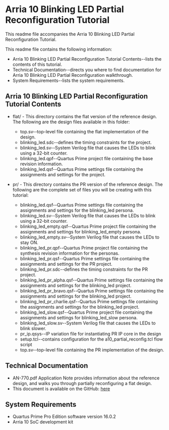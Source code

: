 # Arria 10 Blinking LED Partial Reconfiguration Tutorial

This readme file accompanies the Arria 10 Blinking LED Partial Reconfiguration Tutorial.

This readme file contains the following information:

*  Arria 10 Blinking LED Partial Reconfiguration Tutorial Contents--lists the contents of this tutorial.
*  Technical Documentation--directs you where to find documentation for Arria 10 Blinking LED Partial Reconfiguration walkthrough.
*  System Requirements--lists the system requirements.

## Arria 10 Blinking LED Partial Reconfiguration Tutorial Contents

*  flat/ - This directory contains the flat version of the reference design. The following are the design files available in this folder:
	* top.sv--top-level file containing the flat implementation of the design.
	* blinking_led.sdc--defines the timing constraints for the project.
	* blinking_led.sv--System Verilog file that causes the LEDs to blink using a 32-bit counter.
	* blinking_led.qpf--Quartus Prime project file containing the base revision information.
	* blinking_led.qsf--Quartus Prime settings file containing the assignments and settings for the project.

*  pr/ - This directory contains the PR version of the reference design. The following are the complete set of files you will be creating with this tutorial:
	* blinking_led.qsf--Quartus Prime settings file containing the assignments and settings for the blinking_led persona.
	* blinking_led.sv--System Verilog file that causes the LEDs to blink using a 32-bit counter.
	* blinking_led_empty.qsf--Quartus Prime project file containing the assignments and settings for blinking_led_empty persona.
	* blinking_led_empty.sv--System Verilog file that causes the LEDs to stay ON.
	* blinking_led_pr.qpf--Quartus Prime project file containing the synthesis revision information for the personas.
	* blinking_led_pr.qsf--Quartus Prime settings file containing the assignments and settings for the PR project.
	* blinking_led_pr.sdc--defines the timing constraints for the PR project.
	* blinking_led_pr_alpha.qsf--Quartus Prime settings file containing the assignments and settings for the blinking_led project.
	* blinking_led_pr_bravo.qsf--Quartus Prime settings file containing the assignments and settings for the blinking_led project.
	* blinking_led_pr_charlie.qsf--Quartus Prime settings file containing the assignments and settings for the blinking_led project.
	* blinking_led_slow.qsf--Quartus Prime project file containing the assignments and settings for blinking_led_slow persona.
	* blinking_led_slow.sv--System Verilog file that causes the LEDs to blink slower.
	* pr_ip.qsys--IP variation file for instantiating PR IP core in the design
	* setup.tcl--contains configuration for the a10_partial_reconfig.tcl flow script   
	* top.sv--top-level file containing the PR implementation of the design.
                 
## Technical Documentation

*  AN-770.pdf Application Note provides information about the reference design, and walks you through partially reconfiguring a flat design.
*  This document is available on the GitHub: [here](AN-770.pdf)

## System Requirements

*  Quartus Prime Pro Edition software version 16.0.2
*  Arria 10 SoC development kit

